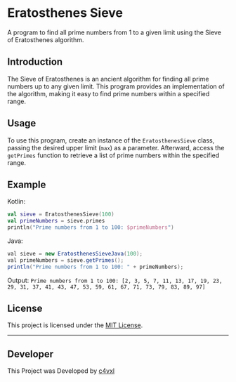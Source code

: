 # Eratosthenes Sieve

A program to find all prime numbers from 1 to a given limit using the Sieve of Eratosthenes algorithm.

## Introduction

The Sieve of Eratosthenes is an ancient algorithm for finding all prime numbers up to any given limit. This program provides an implementation of the algorithm, making it easy to find prime numbers within a specified range.

## Usage

To use this program, create an instance of the `EratosthenesSieve` class, passing the desired upper limit (`max`) as a parameter. Afterward, access the `getPrimes` function to retrieve a list of prime numbers within the specified range.

## Example

Kotlin:
```kotlin
val sieve = EratosthenesSieve(100)
val primeNumbers = sieve.primes
println("Prime numbers from 1 to 100: $primeNumbers")
```

Java:
```java
val sieve = new EratosthenesSieveJava(100);
val primeNumbers = sieve.getPrimes();
println("Prime numbers from 1 to 100: " + primeNumbers);
```

Output: `Prime numbers from 1 to 100: [2, 3, 5, 7, 11, 13, 17, 19, 23, 29, 31, 37, 41, 43, 47, 53, 59, 61, 67, 71, 73, 79, 83, 89, 97]`



## License

This project is licensed under the [MIT License](LICENSE).

---

## Developer
This Project was Developed by [c4vxl](https://c4vxl.de)
